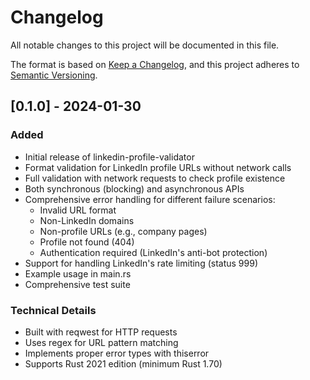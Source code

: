# Changelog

All notable changes to this project will be documented in this file.

The format is based on [Keep a Changelog](https://keepachangelog.com/en/1.0.0/),
and this project adheres to [Semantic Versioning](https://semver.org/spec/v2.0.0.html).

## [0.1.0] - 2024-01-30

### Added
- Initial release of linkedin-profile-validator
- Format validation for LinkedIn profile URLs without network calls
- Full validation with network requests to check profile existence
- Both synchronous (blocking) and asynchronous APIs
- Comprehensive error handling for different failure scenarios:
  - Invalid URL format
  - Non-LinkedIn domains
  - Non-profile URLs (e.g., company pages)
  - Profile not found (404)
  - Authentication required (LinkedIn's anti-bot protection)
- Support for handling LinkedIn's rate limiting (status 999)
- Example usage in main.rs
- Comprehensive test suite

### Technical Details
- Built with reqwest for HTTP requests
- Uses regex for URL pattern matching
- Implements proper error types with thiserror
- Supports Rust 2021 edition (minimum Rust 1.70)